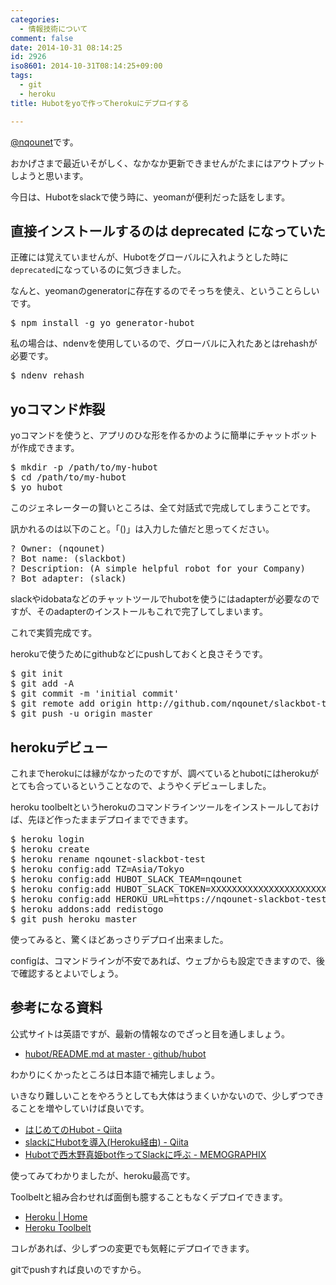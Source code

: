 ```yaml
---
categories:
  - 情報技術について
comment: false
date: 2014-10-31 08:14:25
id: 2926
iso8601: 2014-10-31T08:14:25+09:00
tags:
  - git
  - heroku
title: Hubotをyoで作ってherokuにデプロイする

---
```


<p><a href="https://twitter.com/nqounet">@nqounet</a>です。</p>

<p>おかげさまで最近いそがしく、なかなか更新できませんがたまにはアウトプットしようと思います。</p>

<p>今日は、Hubotをslackで使う時に、yeomanが便利だった話をします。</p>



<h2>直接インストールするのは deprecated になっていた</h2>

<p>正確には覚えていませんが、Hubotをグローバルに入れようとした時に<code>deprecated</code>になっているのに気づきました。</p>

<p>なんと、yeomanのgeneratorに存在するのでそっちを使え、ということらしいです。</p>

<pre>
$ npm install -g yo generator-hubot
</pre>

<p>私の場合は、ndenvを使用しているので、グローバルに入れたあとはrehashが必要です。</p>

<pre>
$ ndenv rehash
</pre>

<h2>yoコマンド炸裂</h2>

<p>yoコマンドを使うと、アプリのひな形を作るかのように簡単にチャットボットが作成できます。</p>

<pre>
$ mkdir -p /path/to/my-hubot
$ cd /path/to/my-hubot
$ yo hubot
</pre>

<p>このジェネレーターの賢いところは、全て対話式で完成してしまうことです。</p>

<p>訊かれるのは以下のこと。「()」は入力した値だと思ってください。</p>

<pre>
? Owner: (nqounet)
? Bot name: (slackbot)
? Description: (A simple helpful robot for your Company)
? Bot adapter: (slack)
</pre>

<p>slackやidobataなどのチャットツールでhubotを使うにはadapterが必要なのですが、そのadapterのインストールもこれで完了してしまいます。</p>

<p>これで実質完成です。</p>

<p>herokuで使うためにgithubなどにpushしておくと良さそうです。</p>

<pre>
$ git init
$ git add -A
$ git commit -m 'initial commit'
$ git remote add origin http://github.com/nqounet/slackbot-test.git
$ git push -u origin master
</pre>

<h2>herokuデビュー</h2>

<p>これまでherokuには縁がなかったのですが、調べているとhubotにはherokuがとても合っているということなので、ようやくデビューしました。</p>

<p>heroku toolbeltというherokuのコマンドラインツールをインストールしておけば、先ほど作ったままデプロイまでできます。</p>

<pre>
$ heroku login
$ heroku create
$ heroku rename nqounet-slackbot-test
$ heroku config:add TZ=Asia/Tokyo
$ heroku config:add HUBOT_SLACK_TEAM=nqounet
$ heroku config:add HUBOT_SLACK_TOKEN=XXXXXXXXXXXXXXXXXXXXXXXX
$ heroku config:add HEROKU_URL=https://nqounet-slackbot-test.herokuapp.com/
$ heroku addons:add redistogo
$ git push heroku master
</pre>

<p>使ってみると、驚くほどあっさりデプロイ出来ました。</p>

<p>configは、コマンドラインが不安であれば、ウェブからも設定できますので、後で確認するとよいでしょう。</p>

<h2>参考になる資料</h2>

<p>公式サイトは英語ですが、最新の情報なのでざっと目を通しましょう。</p>

<ul>
<li><a href="https://github.com/github/hubot/blob/master/docs/README.md">hubot/README.md at master · github/hubot</a></li>
</ul>

<p>わかりにくかったところは日本語で補完しましょう。</p>

<p>いきなり難しいことをやろうとしても大体はうまくいかないので、少しずつできることを増やしていけば良いです。</p>

<ul>
<li><a href="http://qiita.com/kmdsbng/items/fdc069048b5f0d07295e">はじめてのHubot - Qiita</a></li>
<li><a href="http://qiita.com/Katsumata_RYO/items/dc4543aa5827d4c3211c">slackにHubotを導入(Heroku経由) - Qiita</a></li>
<li><a href="http://memo.sanographix.net/post/88371442780">Hubotで西木野真姫bot作ってSlackに呼ぶ - MEMOGRAPHIX</a></li>
</ul>

<p>使ってみてわかりましたが、heroku最高です。</p>

<p>Toolbeltと組み合わせれば面倒も臆することもなくデプロイできます。</p>

<ul>
<li><a href="https://www.heroku.com/home">Heroku | Home</a></li>
<li><a href="https://toolbelt.heroku.com/">Heroku Toolbelt</a></li>
</ul>

<p>コレがあれば、少しずつの変更でも気軽にデプロイできます。</p>

<p>gitでpushすれば良いのですから。</p>
    	